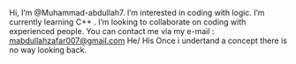  Hi, I’m @Muhammad-abdullah7.
 I’m interested in coding with logic.
 I’m currently learning C++ .
 I’m looking to collaborate on coding with experienced people.
 You can contact me via my e-mail : mabdullahzafar007@gmail.com
 He/ His
 Once i undertand a concept there is no way looking back. 

<!---
Muhammad-abdullah7/Muhammad-abdullah7 is a ✨ special ✨ repository because its `README.md` (this file) appears on your GitHub profile.
You can click the Preview link to take a look at your changes.
--->
